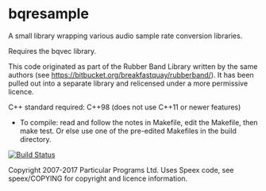 
bqresample
==========

A small library wrapping various audio sample rate conversion
libraries.

Requires the bqvec library.

This code originated as part of the Rubber Band Library written by the
same authors (see https://bitbucket.org/breakfastquay/rubberband/).
It has been pulled out into a separate library and relicensed under a
more permissive licence.

C++ standard required: C++98 (does not use C++11 or newer features)

 * To compile: read and follow the notes in Makefile, edit the Makefile,
   then make test. Or else use one of the pre-edited Makefiles in the
   build directory.

[![Build Status](https://travis-ci.org/breakfastquay/bqresample.svg?branch=master)](https://travis-ci.org/breakfastquay/bqresample)

Copyright 2007-2017 Particular Programs Ltd.
Uses Speex code, see speex/COPYING for copyright and licence information.

